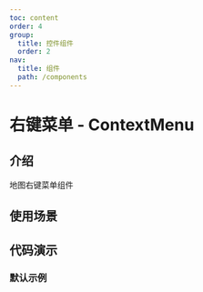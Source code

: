 ```yaml
---
toc: content
order: 4
group:
  title: 控件组件
  order: 2
nav:
  title: 组件
  path: /components
---
```


# 右键菜单 - ContextMenu

## 介绍

地图右键菜单组件

## 使用场景

## 代码演示

### 默认示例

<code src="./demos/default.tsx" defaultShowCode></code>

<API></API>
